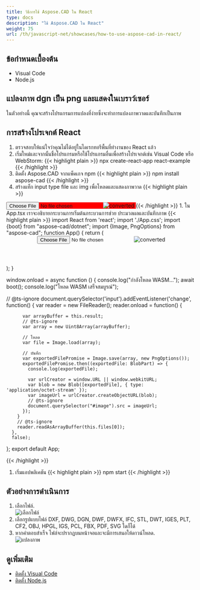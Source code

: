 ```yaml
---
title: วิธีการใช้ Aspose.CAD ใน React
type: docs
description: "ใช้ Aspose.CAD ใน React"
weight: 75
url: /th/javascript-net/showcases/how-to-use-aspose-cad-in-react/
---
```


## ข้อกำหนดเบื้องต้น
- Visual Code
- Node.js

## แปลงภาพ dgn เป็น png และแสดงในเบราว์เซอร์

ในตัวอย่างนี้ คุณจะสร้างโปรแกรมการแปลงที่ง่ายซึ่งจะทำการแปลงภาพวาดและบันทึกเป็นภาพ

## การสร้างโปรเจกต์ React

1. ตรวจสอบให้แน่ใจว่าคุณไม่ได้อยู่ในไดเรกทอรีพื้นที่ทำงานของ React แล้ว
1. เริ่มใหม่และจากนั้นชื่อโปรแกรมหรือใช้โปรแกรมอื่นเพื่อสร้างโปรเจกต์เช่น Visual Code หรือ WebStorm:
{{< highlight plain >}}
npx create-react-app react-example
{{< /highlight >}}
1. ติดตั้ง Aspose.CAD จากแพ็คเกจ npm
{{< highlight plain >}}
npm install aspose-cad
{{< /highlight >}}
1. สร้างแท็ก input type file และ img เพื่อโหลดและแสดงภาพวาด
{{< highlight plain >}}
<span style="background-color: red">
  <input id="file" type="file"/>
  <img alt="converted" id="image" />
</span>
{{< /highlight >}}
1. ใน App.tsx เราจะอธิบายกระบวนการเริ่มต้นกระบวนการช่วย ประมวลผลและบันทึกภาพ
{{< highlight plain >}}
import React from 'react';
import './App.css';
import {boot} from "aspose-cad/dotnet";
import {Image, PngOptions} from "aspose-cad";
function App() {
  return (
    <div className="App">
      <header className="App-header">
          <input id="file" type="file"/>
          <img alt="converted" id="image" />
      </header>
    </div>
  );
}

window.onload = async function () {
  console.log("กำลังโหลด WASM...");
  await boot();
  console.log("โหลด WASM เสร็จสมบูรณ์");

  // @ts-ignore
    document.querySelector('input').addEventListener('change', function() {
        var reader = new FileReader();
        reader.onload = function() {

          var arrayBuffer = this.result;
          // @ts-ignore
          var array = new Uint8Array(arrayBuffer);

          // โหลด
          var file = Image.load(array);

          // บันทึก
          var exportedFilePromise = Image.save(array, new PngOptions());
          exportedFilePromise.then((exportedFile: BlobPart) => {
            console.log(exportedFile);

            var urlCreator = window.URL || window.webkitURL;
            var blob = new Blob([exportedFile], { type: 'application/octet-stream' });
            var imageUrl = urlCreator.createObjectURL(blob);
            // @ts-ignore
            document.querySelector("#image").src = imageUrl;
          });
        }
        // @ts-ignore
        reader.readAsArrayBuffer(this.files[0]);
      },
      false);
};
export default App;

{{< /highlight >}}
1. เริ่มแอปพลิเคชัน
{{< highlight plain >}}
npm start
{{< /highlight >}}

## ตัวอย่างการดำเนินการ

1. เลือกไฟล์.<br>
![เลือกไฟล์](/cad/_assets/javascript-net/react/choose-file.png)<br>
1. เลือกรูปแบบไฟล์ DXF, DWG, DGN, DWF, DWFX, IFC, STL, DWT, IGES, PLT, CF2, OBJ, HPGL, IGS, PCL, FBX, PDF, SVG ใดก็ได้
1. หากคำตอบสำเร็จ ไฟล์จะปรากฏบนหน้าจอและจะมีการเสนอให้ดาวน์โหลด.<br>
![แปลงภาพ](/cad/_assets/javascript-net/react/convert-image.png)<br>

## ดูเพิ่มเติม

- [ติดตั้ง Visual Code](https://code.visualstudio.com/)
- [ติดตั้ง Node.js](https://nodejs.org/en/)
